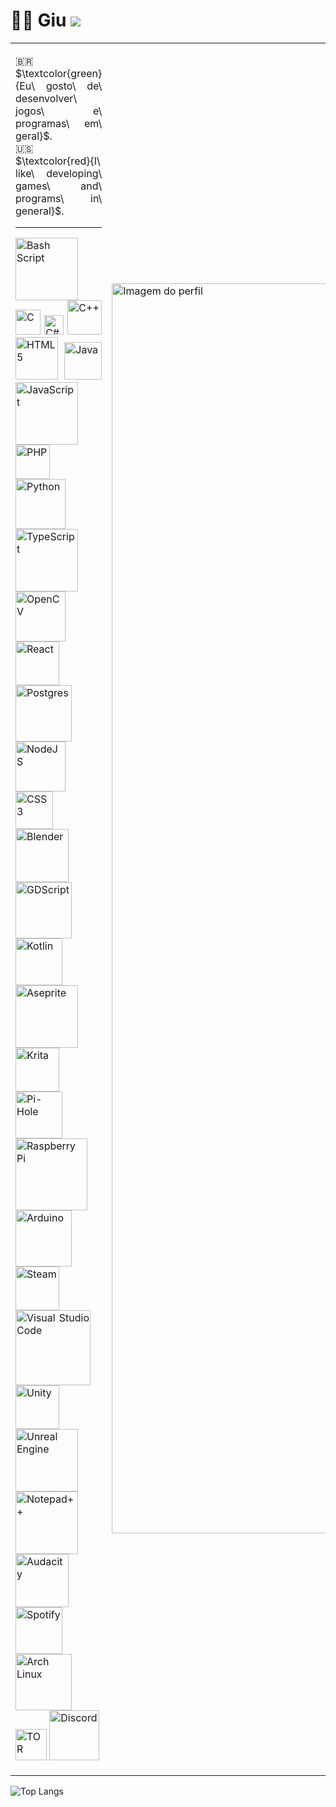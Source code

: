 # 👋🏻 Giu <img src="https://views.whatilearened.today/views/github/o-giu/views.svg"/>

<table>
  <tr>
    <td>
      <p align="justify">
        🇧🇷 $\textcolor{green}{Eu\ gosto\ de\ desenvolver\ jogos\ e\ programas\ em\ geral}$.<br>
        🇺🇸 $\textcolor{red}{I\ like\ developing\ games\ and\ programs\ in\ general}$.
      </p>
      <hr> <!-- Linha separadora -->
      <p align="justify">
        <img src="https://img.shields.io/badge/bash_script-%23121011.svg?style=for-the-badge&logo=gnu-bash&logoColor=white" alt="Bash Script" width="100">
        <img src="https://img.shields.io/badge/c-%2300599C.svg?style=for-the-badge&logo=c&logoColor=white" alt="C" width="40">
        <img src="https://img.shields.io/badge/c%23-%23239120.svg?style=for-the-badge&logo=csharp&logoColor=white" alt="C#" width="31">
        <img src="https://img.shields.io/badge/c++-%2300599C.svg?style=for-the-badge&logo=c%2B%2B&logoColor=white" alt="C++" width="55">
        <img src="https://img.shields.io/badge/html5-%23E34F26.svg?style=for-the-badge&logo=html5&logoColor=white" alt="HTML5" width="68">
        <img src="https://img.shields.io/badge/java-%23ED8B00.svg?style=for-the-badge&logo=openjdk&logoColor=white" alt="Java" width="60">
        <img src="https://img.shields.io/badge/javascript-%23323330.svg?style=for-the-badge&logo=javascript&logoColor=%23F7DF1E" alt="JavaScript" width="100">
        <img src="https://img.shields.io/badge/php-%23777BB4.svg?style=for-the-badge&logo=php&logoColor=white" alt="PHP" width="55">
        <img src="https://img.shields.io/badge/python-3670A0?style=for-the-badge&logo=python&logoColor=ffdd54" alt="Python" width="80">
        <img src="https://img.shields.io/badge/typescript-%23007ACC.svg?style=for-the-badge&logo=typescript&logoColor=white" alt="TypeScript" width="100">
        <img src="https://img.shields.io/badge/opencv-%23white.svg?style=for-the-badge&logo=opencv&logoColor=white" alt="OpenCV" width="80">
        <img src="https://img.shields.io/badge/react-%2320232a.svg?style=for-the-badge&logo=react&logoColor=%2361DAFB" alt="React" width="70">
        <img src="https://img.shields.io/badge/postgres-%23316192.svg?style=for-the-badge&logo=postgresql&logoColor=white" alt="Postgres" width="90">
        <img src="https://img.shields.io/badge/node.js-6DA55F?style=for-the-badge&logo=node.js&logoColor=white" alt="NodeJS" width="80">
        <img src="https://img.shields.io/badge/css3-%231572B6.svg?style=for-the-badge&logo=css3&logoColor=white" alt="CSS3" width="60">
        <img src="https://img.shields.io/badge/blender-%23F5792A.svg?style=for-the-badge&logo=blender&logoColor=white" alt="Blender" width="85">
        <img src="https://img.shields.io/badge/GDScript-%2374267B.svg?style=for-the-badge&logo=godotengine&logoColor=white" alt="GDScript" width="90">
        <img src="https://img.shields.io/badge/kotlin-%237F52FF.svg?style=for-the-badge&logo=kotlin&logoColor=white" alt="Kotlin" width="75">
        <img src="https://img.shields.io/badge/Aseprite-FFFFFF?style=for-the-badge&logo=Aseprite&logoColor=#7D929E" alt="Aseprite" width="100">
        <img src="https://img.shields.io/badge/Krita-203759?style=for-the-badge&logo=krita&logoColor=EEF37B" alt="Krita" width="70">
        <img src="https://img.shields.io/badge/pihole-%2396060C.svg?style=for-the-badge&logo=pi-hole&logoColor=white" alt="Pi-Hole" width="75">
        <img src="https://img.shields.io/badge/-Raspberry_Pi-C51A4A?style=for-the-badge&logo=Raspberry-Pi" alt="Raspberry Pi" width="115">
        <img src="https://img.shields.io/badge/-Arduino-00979D?style=for-the-badge&logo=Arduino&logoColor=white" alt="Arduino" width="90">
        <img src="https://img.shields.io/badge/steam-%23000000.svg?style=for-the-badge&logo=steam&logoColor=white" alt="Steam" width="70">
        <img src="https://img.shields.io/badge/Visual%20Studio%20Code-0078d7.svg?style=for-the-badge&logo=visual-studio-code&logoColor=white" alt="Visual Studio Code" width="120">
        <img src="https://img.shields.io/badge/unity-%23000000.svg?style=for-the-badge&logo=unity&logoColor=white" alt="Unity" width="70">
        <img src="https://img.shields.io/badge/unrealengine-%23313131.svg?style=for-the-badge&logo=unrealengine&logoColor=white" alt="Unreal Engine" width="100">
        <img src="https://img.shields.io/badge/Notepad++-90E59A.svg?style=for-the-badge&logo=notepad%2b%2b&logoColor=black" alt="Notepad++" width="100">
        <img src="https://img.shields.io/badge/Audacity-0000CC?style=for-the-badge&logo=audacity&logoColor=white" alt="Audacity" width="85">
        <img src="https://img.shields.io/badge/Spotify-1ED760?style=for-the-badge&logo=spotify&logoColor=white" alt="Spotify" width="75">
        <img src="https://img.shields.io/badge/Arch%20Linux-1793D1?logo=arch-linux&logoColor=fff&style=for-the-badge" alt="Arch Linux" width="90">
        <img src="https://img.shields.io/badge/tor-%237E4798.svg?style=for-the-badge&logo=tor-project&logoColor=white" alt="TOR" width="50">
        <img src="https://img.shields.io/badge/Discord-%235865F2.svg?style=for-the-badge&logo=discord&logoColor=white" alt="Discord" width="80">
      </p>
    </td>
    <td>
      <img src="https://github.com/user-attachments/assets/e044306e-3401-4f9c-8ec2-94b8ad1b1f9f" width="2000" alt="Imagem do perfil">
    </td>
  </tr>
</table>

![Top Langs](https://github-readme-stats.vercel.app/api/top-langs/?username=o-giu&hide_progress=true)
